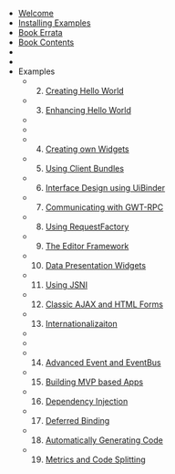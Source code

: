   * [Welcome](Welcome.md)
  * [Installing Examples](Installation.md)
  * [Book Errata](http://code.google.com/p/gwtinaction2/issues/list?can=2&q=type=Book-Errata&colspec=ID%20Summary)
  * [Book Contents](BookContents.md)
  * 
  * 
  * Examples
    * 2. [Creating Hello World](BasicApp.md)
    * 3. [Enhancing Hello World](EnhancingApp.md)
    * 
    * 
    * 4. [Creating own Widgets](CreatingWidgets.md)
    * 5. [Using Client Bundles](ClientBundles.md)
    * 6. [Interface Design using UiBinder](UiBinder.md)
    * 7. [Communicating with GWT-RPC](GWTRPC.md)
    * 8. [Using RequestFactory](RequestFactory.md)
    * 9. [The Editor Framework](EditorFramework.md)
    * 10. [Data Presentation Widgets](DataPresentation.md)
    * 11. [Using JSNI](JSNI.md)
    * 12. [Classic AJAX and HTML Forms](ClassicAjax.md)
    * 13. [Internationalizaiton](I18N.md)
    * 
    * 
    * 14. [Advanced Event and EventBus](EventBus.md)
    * 15. [Building MVP based Apps](MVP.md)
    * 16. [Dependency Injection](DI.md)
    * 17. [Deferred Binding](DeferredBinding.md)
    * 18. [Automatically Generating Code](Generators.md)
    * 19. [Metrics and Code Splitting](Metrics.md)